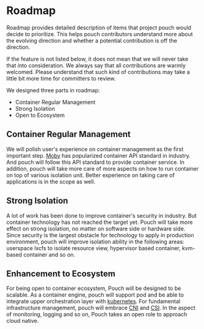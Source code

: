 # Roadmap

Roadmap provides detailed description of items that project pouch would decide to prioritize. This helps pouch contributors understand more about the evolving direction and whether a potential contribution is off the direction.

If the feature is not listed below, it does not mean that we will never take that into consideration. We always say that all contributions are warmly welcomed. Please understand that such kind of contributions may take a little bit more time for committers to review.

We designed three parts in roadmap:

* Container Regular Management
* Strong Isolation
* Open to Ecosystem

## Container Regular Management

We will polish user's experience on container management as the first important step. [Moby](https://github.com/moby/moby) has popularized container API standard in industry. And pouch will follow this API standard to provide container service. In addition, pouch will take more care of more aspects on how to run container on top of various isolation unit. Better experience on taking care of applications is in the scope as well.

## Strong Isolation

A lot of work has been done to improve container's security in industry. But container technology has not reached the target yet. Pouch will take more effect on strong isolation, no matter on software side or hardware side. Since security is the largest obstacle for technology to apply in production environment, pouch will improve isolation ability in the following areas: userspace lxcfs to isolate resource view, hypervisor based container, kvm-based container and so on.

## Enhancement to Ecosystem

For being open to container ecosystem, Pouch will be designed to be scalable. As a container engine, pouch will support pod and be able to integrate upper orchestration layer with [kubernetes](https://github.com/kubernetes/kubernetes). For fundamental infrastructure management, pouch will embrace [CNI](https://github.com/containernetworking/cni) and [CSI](https://github.com/container-storage-interface). In the aspect of monitoring, logging and so on, Pouch takes an open role to approach cloud native.

